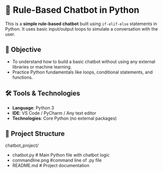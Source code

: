 # 🤖 Rule-Based Chatbot in Python

This is a **simple rule-based chatbot** built using `if-elif-else` statements in Python. It uses basic input/output loops to simulate a conversation with the user.

## 🎯 Objective

- To understand how to build a basic chatbot without using any external libraries or machine learning.
- Practice Python fundamentals like loops, conditional statements, and functions.

## 🛠️ Tools & Technologies

- **Language**: Python 3
- **IDE**: VS Code / PyCharm / Any text editor
- **Technologies**: Core Python (no external packages)

## 📂 Project Structure

chatbot_project/
- chatbot.py # Main Python file with chatbot logic
- commandline.png #command line of .py file
- README.md # Project documentation
